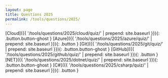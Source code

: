 ```yaml
---
layout: page
title: Questions 2025
permalink: /tools/questions/2025/
---
```

  
[Cloud]({{ '/tools/questions/2025/cloud/quiz/'  | prepend: site.baseurl }}){: .button.button-ghost }
[Azure]({{ '/tools/questions/2025/azure/quiz/'  | prepend: site.baseurl }}){: .button }
[Git]({{ '/tools/questions/2025/git/quiz/'  | prepend: site.baseurl }}){: .button.button-ghost }
[GitHub]({{ '/tools/questions/2025/github/quiz/'  | prepend: site.baseurl }}){: .button }
[NET]({{ '/tools/questions/2025/dotnet/quiz/'  | prepend: site.baseurl }}){: .button.button-ghost }
[C#]({{ '/tools/questions/2025/csharp/quiz/'  | prepend: site.baseurl }}){: .button }
